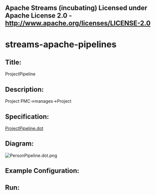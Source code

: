 Apache Streams (incubating)
Licensed under Apache License 2.0 - http://www.apache.org/licenses/LICENSE-2.0
--------------------------------------------------------------------------------

streams-apache-pipelines
==============================

Title:
-----------------

ProjectPipeline

Description:
-----------------

Project
PMC->manages->Project

Specification:
-----------------

[ProjectPipeline.dot](ProjectPipeline.dot "ProjectPipeline.dot" )

Diagram:
-----------------

![PersonPipeline.dot.png](./ProjectPipeline.dot.png?raw=true)

Example Configuration:
----------------------


Run:
--------

